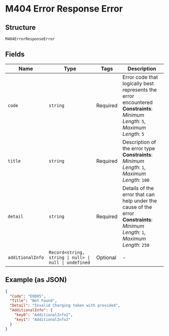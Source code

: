 
# M404 Error Response Error

## Structure

`M404ErrorResponseError`

## Fields

| Name | Type | Tags | Description |
|  --- | --- | --- | --- |
| `code` | `string` | Required | Error code that logically best represents the error encountered<br>**Constraints**: *Minimum Length*: `5`, *Maximum Length*: `5` |
| `title` | `string` | Required | Description of the error type<br>**Constraints**: *Minimum Length*: `1`, *Maximum Length*: `100` |
| `detail` | `string` | Required | Details of the error that can help under the cause of the error<br>**Constraints**: *Minimum Length*: `1`, *Maximum Length*: `250` |
| `additionalInfo` | `Record<string, string \| null> \| null \| undefined` | Optional | - |

## Example (as JSON)

```json
{
  "Code": "E0005",
  "Title": "Not Found",
  "Detail": "Invalid Charging token with provided",
  "AdditionalInfo": {
    "key0": "AdditionalInfo2",
    "key1": "AdditionalInfo3"
  }
}
```

